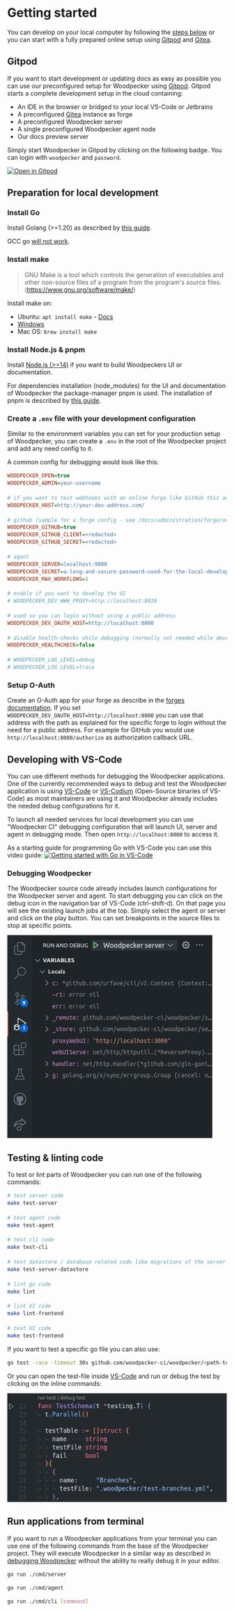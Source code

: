 # Getting started

You can develop on your local computer by following the [steps below](#preparation-for-local-development) or you can start with a fully prepared online setup using [Gitpod](https://github.com/gitpod-io/gitpod) and [Gitea](https://github.com/go-gitea/gitea).

## Gitpod

If you want to start development or updating docs as easy as possible you can use our preconfigured setup for Woodpecker using [Gitpod](https://github.com/gitpod-io/gitpod). Gitpod starts a complete development setup in the cloud containing:

- An IDE in the browser or bridged to your local VS-Code or Jetbrains
- A preconfigured [Gitea](https://github.com/go-gitea/gitea) instance as forge
- A preconfigured Woodpecker server
- A single preconfigured Woodpecker agent node
- Our docs preview server

Simply start Woodpecker in Gitpod by clicking on the following badge. You can login with `woodpecker` and `password`.

[![Open in Gitpod](https://gitpod.io/button/open-in-gitpod.svg)](https://gitpod.io/#https://github.com/woodpecker-ci/woodpecker)

## Preparation for local development

### Install Go

Install Golang (>=1.20) as described by [this guide](https://go.dev/doc/install).

GCC go [will not work](https://github.com/go-delve/delve/issues/2672).

### Install make

> GNU Make is a tool which controls the generation of executables and other non-source files of a program from the program's source files. (https://www.gnu.org/software/make/)

Install make on:
  - Ubuntu: `apt install make` - [Docs](https://wiki.ubuntuusers.de/Makefile/)
  - [Windows](https://stackoverflow.com/a/32127632/8461267)
  - Mac OS: `brew install make`

### Install Node.js & pnpm

Install [Node.js (>=14)](https://nodejs.org/en/download/) if you want to build Woodpeckers UI or documentation.

For dependencies installation (node_modules) for the UI and documentation of Woodpecker the package-manager pnpm is used. The installation of pnpm is described by [this guide](https://pnpm.io/installation).

### Create a `.env` file with your development configuration

Similar to the environment variables you can set for your production setup of Woodpecker, you can create a `.env` in the root of the Woodpecker project and add any need config to it.

A common config for debugging would look like this:

```ini
WOODPECKER_OPEN=true
WOODPECKER_ADMIN=your-username

# if you want to test webhooks with an online forge like GitHub this address needs to be accessible from public server
WOODPECKER_HOST=http://your-dev-address.com/

# github (sample for a forge config - see /docs/administration/forge/overview for other forges)
WOODPECKER_GITHUB=true
WOODPECKER_GITHUB_CLIENT=<redacted>
WOODPECKER_GITHUB_SECRET=<redacted>

# agent
WOODPECKER_SERVER=localhost:9000
WOODPECKER_SECRET=a-long-and-secure-password-used-for-the-local-development-system
WOODPECKER_MAX_WORKFLOWS=1

# enable if you want to develop the UI
# WOODPECKER_DEV_WWW_PROXY=http://localhost:8010

# used so you can login without using a public address
WOODPECKER_DEV_OAUTH_HOST=http://localhost:8000

# disable health-checks while debugging (normally not needed while developing)
WOODPECKER_HEALTHCHECK=false

# WOODPECKER_LOG_LEVEL=debug
# WOODPECKER_LOG_LEVEL=trace
```

### Setup O-Auth

Create an O-Auth app for your forge as describe in the [forges documentation](../30-administration/11-forges/10-overview.md). If you set `WOODPECKER_DEV_OAUTH_HOST=http://localhost:8000` you can use that address with the path as explained for the specific forge to login without the need for a public address. For example for GitHub you would use `http://localhost:8000/authorize` as authorization callback URL.

## Developing with VS-Code

You can use different methods for debugging the Woodpecker applications. One of the currently recommended ways to debug and test the Woodpecker application is using [VS-Code](https://code.visualstudio.com/) or [VS-Codium](https://vscodium.com/) (Open-Source binaries of VS-Code) as most maintainers are using it and Woodpecker already includes the needed debug configurations for it.

To launch all needed services for local development you can use "Woodpecker CI" debugging configuration that will launch UI, server and agent in debugging mode. Then open `http://localhost:8000` to access it.

As a starting guide for programming Go with VS-Code you can use this video guide:
[![Getting started with Go in VS-Code](https://img.youtube.com/vi/1MXIGYrMk80/0.jpg)](https://www.youtube.com/watch?v=1MXIGYrMk80)

### Debugging Woodpecker

The Woodpecker source code already includes launch configurations for the Woodpecker server and agent. To start debugging you can click on the debug icon in the navigation bar of VS-Code (ctrl-shift-d). On that page you will see the existing launch jobs at the top. Simply select the agent or server and click on the play button. You can set breakpoints in the source files to stop at specific points.

![Woodpecker debugging with VS-Code](./vscode-debug.png)

## Testing & linting code

To test or lint parts of Woodpecker you can run one of the following commands:

```bash
# test server code
make test-server

# test agent code
make test-agent

# test cli code
make test-cli

# test datastore / database related code like migrations of the server
make test-server-datastore

# lint go code
make lint

# lint UI code
make lint-frontend

# test UI code
make test-frontend
```

If you want to test a specific go file you can also use:

```bash
go test -race -timeout 30s github.com/woodpecker-ci/woodpecker/<path-to-the-package-or-file-to-test>
```

Or you can open the test-file inside [VS-Code](#developing-with-vs-code) and run or debug the test by clicking on the inline commands:

![Run test via VS-Code](./vscode-run-test.png)

## Run applications from terminal

If you want to run a Woodpecker applications from your terminal you can use one of the following commands from the base of the Woodpecker project. They will execute Woodpecker in a similar way as described in [debugging Woodpecker](#debugging-woodpecker) without the ability to really debug it in your editor.

```bash title="start server"
go run ./cmd/server
```

```bash title="start agent"
go run ./cmd/agent
```

```bash title="execute cli command"
go run ./cmd/cli [command]
```

